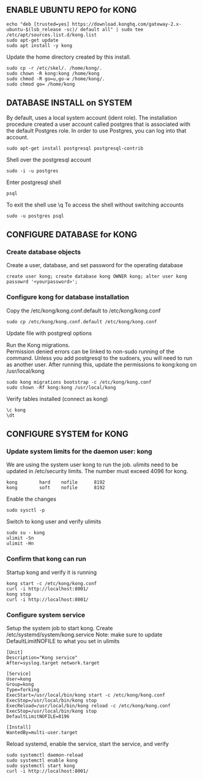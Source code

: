 ## ENABLE UBUNTU REPO for KONG
```
echo "deb [trusted=yes] https://download.konghq.com/gateway-2.x-ubuntu-$(lsb_release -sc)/ default all" | sudo tee /etc/apt/sources.list.d/kong.list 
sudo apt-get update
sudo apt install -y kong
```
Update the home directory created by this install.
```
sudo cp -r /etc/skel/. /home/kong/.
sudo chown -R kong:kong /home/kong
sudo chmod -R go=u,go-w /home/kong/.
sudo chmod go= /home/kong
```

## DATABASE INSTALL on SYSTEM

By default, uses a local system account (ident role).  The installation procedure created a user account called postgres that is associated with the default Postgres role. In order to use Postgres, you can log into that account.
```
sudo apt-get install postgresql postgresql-contrib
```

Shell over the postgresql account
```
sudo -i -u postgres
```

Enter postgresql shell
```
psql
```

To exit the shell use \q
To access the shell without switching accounts
```
sudo -u postgres psql
```

## CONFIGURE DATABASE for KONG

### Create database objects
Create a user, database, and set password for the operating database
```
create user kong; create database kong OWNER kong; alter user kong passowrd '<yourpassword>';
```
### Configure kong for database installation
Copy the /etc/kong/kong.conf.default to /etc/kong/kong.conf
```
sudo cp /etc/kong/kong.conf.default /etc/kong/kong.conf
```
Update file with postgreql options

Run the Kong migrations.  
Permission denied errors can be linked to non-sudo running of the command.  Unless you add postgresql to the sudoers, you will need to run as another user.
After running this, update the permissions to kong:kong on /usr/local/kong

```
sudo kong migrations bootstrap -c /etc/kong/kong.conf
sudo chown -Rf kong:kong /usr/local/kong
```

Verify tables installed (connect as kong)
```
\c kong
\dt
```

## CONFIGURE SYSTEM for KONG

### Update system limits for the daemon user: kong
We are using the system user kong to run the job.  ulimits need to be updated in /etc/security limits.  The number must exceed 4096 for kong.
```
kong		hard	nofile		8192
kong		soft	nofile		8192
```

Enable the changes
```
sudo sysctl -p
```

Switch to kong user and verify ulimits
```
sudo su - kong
ulimit -Sn
ulimit -Hn
```

### Confirm that kong can run

Startup kong and verify it is running
```
kong start -c /etc/kong/kong.conf
curl -i http://localhost:8001/
kong stop
curl -i http://localhost:8001/
```

### Configure system service
Setup the system job to start kong.  Create /etc/systemd/system/kong.service
Note: make sure to update DefaultLimitNOFILE to what you set in ulimits
```
[Unit]
Description="Kong service"
After=syslog.target network.target

[Service]
User=kong
Group=kong
Type=forking
ExecStart=/usr/local/bin/kong start -c /etc/kong/kong.conf
ExecStop=/usr/local/bin/kong stop 
ExecReload=/usr/local/bin/kong reload -c /etc/kong/kong.conf
ExecStop=/usr/local/bin/kong stop
DefaultLimitNOFILE=8196

[Install]
WantedBy=multi-user.target
```
Reload systemd, enable the service, start the service, and verify
```
sudo systemctl daemon-reload
sudo systemctl enable kong
sudo systemctl start kong
curl -i http://localhost:8001/
```


